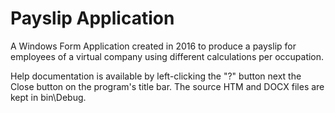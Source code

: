 # Payslip Application
A Windows Form Application created in 2016 to produce a payslip for employees of a virtual company using different calculations per occupation.

Help documentation is available by left-clicking the "?" button next the Close button on the program's title bar. The source HTM and DOCX files are kept in bin\Debug.
